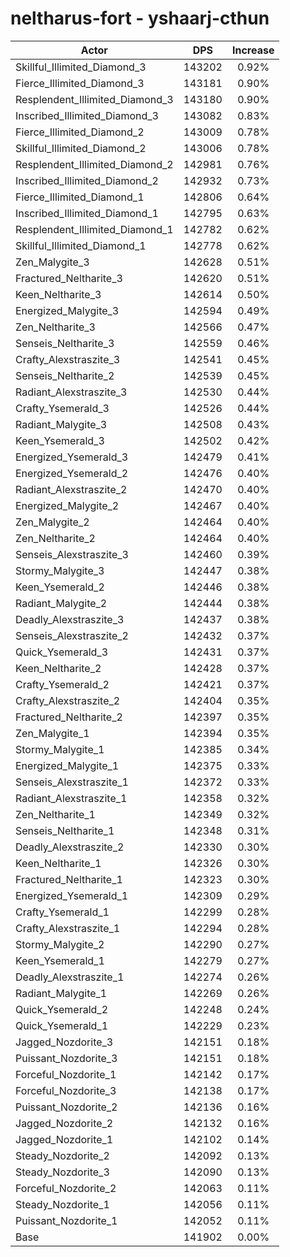# neltharus-fort - yshaarj-cthun
| Actor | DPS | Increase |
|---|:---:|:---:|
|Skillful_Illimited_Diamond_3|143202|0.92%|
|Fierce_Illimited_Diamond_3|143181|0.90%|
|Resplendent_Illimited_Diamond_3|143180|0.90%|
|Inscribed_Illimited_Diamond_3|143082|0.83%|
|Fierce_Illimited_Diamond_2|143009|0.78%|
|Skillful_Illimited_Diamond_2|143006|0.78%|
|Resplendent_Illimited_Diamond_2|142981|0.76%|
|Inscribed_Illimited_Diamond_2|142932|0.73%|
|Fierce_Illimited_Diamond_1|142806|0.64%|
|Inscribed_Illimited_Diamond_1|142795|0.63%|
|Resplendent_Illimited_Diamond_1|142782|0.62%|
|Skillful_Illimited_Diamond_1|142778|0.62%|
|Zen_Malygite_3|142628|0.51%|
|Fractured_Neltharite_3|142620|0.51%|
|Keen_Neltharite_3|142614|0.50%|
|Energized_Malygite_3|142594|0.49%|
|Zen_Neltharite_3|142566|0.47%|
|Senseis_Neltharite_3|142559|0.46%|
|Crafty_Alexstraszite_3|142541|0.45%|
|Senseis_Neltharite_2|142539|0.45%|
|Radiant_Alexstraszite_3|142530|0.44%|
|Crafty_Ysemerald_3|142526|0.44%|
|Radiant_Malygite_3|142508|0.43%|
|Keen_Ysemerald_3|142502|0.42%|
|Energized_Ysemerald_3|142479|0.41%|
|Energized_Ysemerald_2|142476|0.40%|
|Radiant_Alexstraszite_2|142470|0.40%|
|Energized_Malygite_2|142467|0.40%|
|Zen_Malygite_2|142464|0.40%|
|Zen_Neltharite_2|142464|0.40%|
|Senseis_Alexstraszite_3|142460|0.39%|
|Stormy_Malygite_3|142447|0.38%|
|Keen_Ysemerald_2|142446|0.38%|
|Radiant_Malygite_2|142444|0.38%|
|Deadly_Alexstraszite_3|142437|0.38%|
|Senseis_Alexstraszite_2|142432|0.37%|
|Quick_Ysemerald_3|142431|0.37%|
|Keen_Neltharite_2|142428|0.37%|
|Crafty_Ysemerald_2|142421|0.37%|
|Crafty_Alexstraszite_2|142404|0.35%|
|Fractured_Neltharite_2|142397|0.35%|
|Zen_Malygite_1|142394|0.35%|
|Stormy_Malygite_1|142385|0.34%|
|Energized_Malygite_1|142375|0.33%|
|Senseis_Alexstraszite_1|142372|0.33%|
|Radiant_Alexstraszite_1|142358|0.32%|
|Zen_Neltharite_1|142349|0.32%|
|Senseis_Neltharite_1|142348|0.31%|
|Deadly_Alexstraszite_2|142330|0.30%|
|Keen_Neltharite_1|142326|0.30%|
|Fractured_Neltharite_1|142323|0.30%|
|Energized_Ysemerald_1|142309|0.29%|
|Crafty_Ysemerald_1|142299|0.28%|
|Crafty_Alexstraszite_1|142294|0.28%|
|Stormy_Malygite_2|142290|0.27%|
|Keen_Ysemerald_1|142279|0.27%|
|Deadly_Alexstraszite_1|142274|0.26%|
|Radiant_Malygite_1|142269|0.26%|
|Quick_Ysemerald_2|142248|0.24%|
|Quick_Ysemerald_1|142229|0.23%|
|Jagged_Nozdorite_3|142151|0.18%|
|Puissant_Nozdorite_3|142151|0.18%|
|Forceful_Nozdorite_1|142142|0.17%|
|Forceful_Nozdorite_3|142138|0.17%|
|Puissant_Nozdorite_2|142136|0.16%|
|Jagged_Nozdorite_2|142132|0.16%|
|Jagged_Nozdorite_1|142102|0.14%|
|Steady_Nozdorite_2|142092|0.13%|
|Steady_Nozdorite_3|142090|0.13%|
|Forceful_Nozdorite_2|142063|0.11%|
|Steady_Nozdorite_1|142056|0.11%|
|Puissant_Nozdorite_1|142052|0.11%|
|Base|141902|0.00%|
